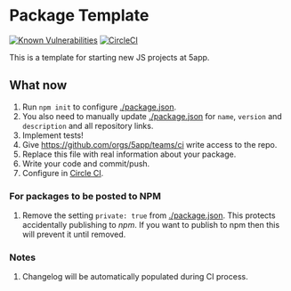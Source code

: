 # Package Template

[![Known Vulnerabilities](https://snyk.io/test/github/5app/package-template/badge.svg)](https://snyk.io/test/github/5app/package-template)
[![CircleCI](https://circleci.com/gh/5app/package-template.svg?style=shield)](https://circleci.com/gh/5app/package-template)

This is a template for starting new JS projects at 5app.

## What now

1. Run `npm init` to configure [./package.json](./package.json]).
1. You also need to manually update [./package.json](./package.json]) for `name`, `version` and `description` and all repository links.
1. Implement tests!
1. Give https://github.com/orgs/5app/teams/ci write access to the repo.
1. Replace this file with real information about your package.
1. Write your code and commit/push.
1. Configure in [Circle CI](https://app.circleci.com/projects/project-dashboard/github/5app/).

### For packages to be posted to NPM

1. Remove the setting `private: true` from [./package.json](./package.json]).
   This protects accidentally publishing to _npm_. If you want to publish to npm then this will prevent it until removed.

### Notes

1. Changelog will be automatically populated during CI process.
